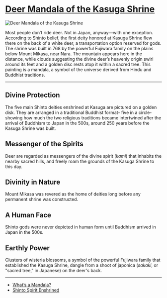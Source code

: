 # [Deer Mandala of the Kasuga Shrine](http://artstories.artsmia.org/#/o/6612)
![Deer Mandala of the Kasuga Shrine](http://api.artsmia.org/images/6612/large.jpg)

Most people don’t ride deer. Not in Japan, anyway—with one exception. According to Shinto belief, the first deity honored at Kasuga Shrine flew there on the back of a white deer, a transportation option reserved for gods. The shrine was built in 768 by the powerful Fujiwara family on the plains below Mount Mikasa, near Nara. The mountain appears here in the distance, while clouds suggesting the divine deer’s heavenly origin swirl around its feet and a golden disc rests atop it within a sacred tree. This painting is a mandala, a symbol of the universe derived from Hindu and Buddhist traditions.

---

## Divine Protection

The five main Shinto deities enshrined at Kasuga are pictured on a golden disk. They are arranged in a traditional Buddhist format- five in a circle- showing how much the two religious traditions became intertwined after the arrival of Buddhism to Japan in the 500s, around 250 years before the Kasuga Shrine was built. 

## Messenger of the Spirits

Deer are regarded as messengers of the divine spirit (*kami*) that inhabits the nearby sacred hills, and freely roam the grounds of the Kasuga Shrine to this day. 

## Divinity in Nature

Mount Mikasa was revered as the home of deities long before any permanent shrine was constructed. 

## A Human Face

Shinto gods were never depicted in human form until Buddhism arrived in Japan in the 500s. 

## Earthly Power

Clusters of wisteria blossoms, a symbol of the powerful Fujiwara family that established the Kasuga Shrine, dangle from a shoot of japonica (*sakaki*, or "sacred tree," in Japanese) on the deer's back. 

---

* [What’s a Mandala?](../stories/what-s-a-mandala.md)
* [Shinto Spirit Enshrined](../stories/shinto-spirit-enshrined.md)
